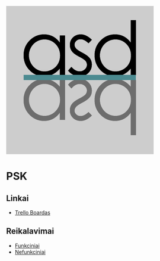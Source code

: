 ![awd](/docs/asdasd.png)

# PSK

## Linkai

- [Trello Boardas](https://trello.com/b/nIlxlaQh/psk)

## Reikalavimai

- [Funkciniai](/docs/SGP_uzduotis_2016.pdf)
- [Nefunkciniai](http://www.mif.vu.lt/~donatas/PSKurimas-TechPlatformos/KomandinisProjektas/KokybiniaiReikalavimai.pdf)

